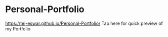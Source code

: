 # Personal-Portfolio

https://tej-eswar.github.io/Personal-Portfolio/ Tap here for quick preview of my Portfolio
